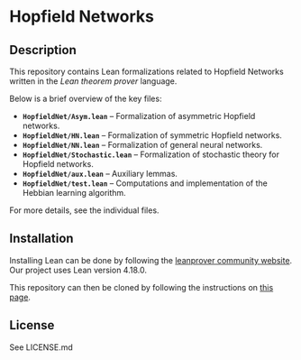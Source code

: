 # Hopfield Networks

## Description
This repository contains Lean formalizations related to Hopfield Networks written in the *Lean theorem prover* language.

Below is a brief overview of the key files:

- **`HopfieldNet/Asym.lean`** – Formalization of asymmetric Hopfield networks.  
- **`HopfieldNet/HN.lean`** – Formalization of symmetric Hopfield networks.  
- **`HopfieldNet/NN.lean`** – Formalization of general neural networks.  
- **`HopfieldNet/Stochastic.lean`** – Formalization of stochastic theory for Hopfield networks.  
- **`HopfieldNet/aux.lean`** – Auxiliary lemmas.  
- **`HopfieldNet/test.lean`** – Computations and implementation of the Hebbian learning algorithm.  

For more details, see the individual files.

## Installation
Installing Lean can be done by following the [leanprover community website](https://leanprover-community.github.io/get_started.html).
Our project uses Lean version 4.18.0.

This repository can then be cloned by following the instructions on [this page](https://leanprover-community.github.io/install/project.html).

## License
See LICENSE.md
